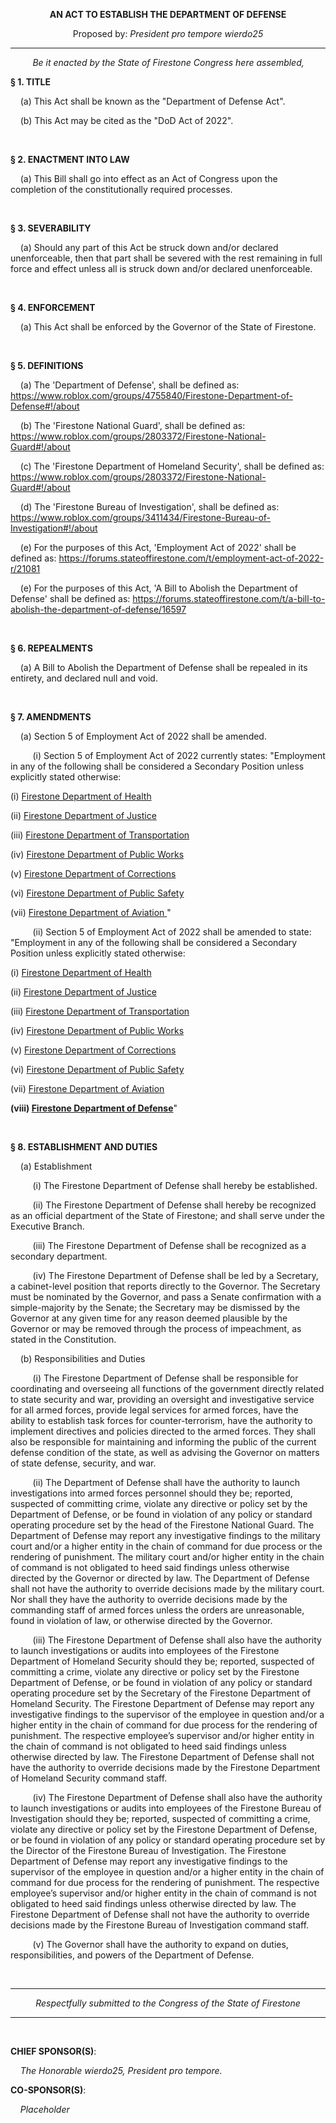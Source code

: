 <div align="center">

**AN ACT TO ESTABLISH THE DEPARTMENT OF DEFENSE**

Proposed by: *President pro tempore wierdo25*

</div>

---

&nbsp;&nbsp;&nbsp;&nbsp;&nbsp;&nbsp;&nbsp;&nbsp; *Be it enacted by the State of Firestone Congress here assembled,*

**§ 1. TITLE**

&nbsp;&nbsp;&nbsp; (a) This Act shall be known as the "Department of Defense Act".

&nbsp;&nbsp;&nbsp; (b) This Act may be cited as the "DoD Act of 2022".

<br/>

**§ 2. ENACTMENT INTO LAW**

&nbsp;&nbsp;&nbsp; (a) This Bill shall go into effect as an Act of Congress upon the completion of the constitutionally required processes.


<br/>

**§ 3. SEVERABILITY**

&nbsp;&nbsp;&nbsp; (a) Should any part of this Act be struck down and/or declared unenforceable, then that part shall be severed with the rest remaining in full force and effect unless all is struck down and/or declared unenforceable.

<br/>

**§ 4. ENFORCEMENT**

&nbsp;&nbsp;&nbsp; (a) This Act shall be enforced by the Governor of the State of Firestone.

<br/>

**§ 5. DEFINITIONS**

&nbsp;&nbsp;&nbsp; (a) The 'Department of Defense', shall be defined as: <https://www.roblox.com/groups/4755840/Firestone-Department-of-Defense#!/about>

&nbsp;&nbsp;&nbsp; (b) The 'Firestone National Guard', shall be defined as: <https://www.roblox.com/groups/2803372/Firestone-National-Guard#!/about>

&nbsp;&nbsp;&nbsp; (c) The 'Firestone Department of Homeland Security', shall be defined as: <https://www.roblox.com/groups/2803372/Firestone-National-Guard#!/about>

&nbsp;&nbsp;&nbsp; (d) The 'Firestone Bureau of Investigation', shall be defined as: <https://www.roblox.com/groups/3411434/Firestone-Bureau-of-Investigation#!/about>

&nbsp;&nbsp;&nbsp; (e) For the purposes of this Act, 'Employment Act of 2022' shall be defined as: <https://forums.stateoffirestone.com/t/employment-act-of-2022-r/21081>

&nbsp;&nbsp;&nbsp; (e) For the purposes of this Act, 'A Bill to Abolish the Department of Defense' shall be defined as: <https://forums.stateoffirestone.com/t/a-bill-to-abolish-the-department-of-defense/16597>

<br/>

**§ 6. REPEALMENTS**

&nbsp;&nbsp;&nbsp; (a) A Bill to Abolish the Department of Defense shall be repealed in its entirety, and declared null and void.

<br/>

**§ 7. AMENDMENTS**

&nbsp;&nbsp;&nbsp; (a) Section 5 of Employment Act of 2022 shall be amended.

&nbsp;&nbsp;&nbsp;&nbsp;&nbsp;&nbsp;&nbsp;&nbsp; (i) Section 5 of Employment Act of 2022 currently states: 
"Employment in any of the following shall be considered a Secondary Position unless explicitly stated otherwise:

(i) [Firestone Department of Health](https://roblox.com/groups/2826521)

(ii) [Firestone Department of Justice](https://roblox.com/groups/2803369)

(iii) [Firestone Department of Transportation](https://roblox.com/groups/2803367)

(iv) [Firestone Department of Public Works](https://roblox.com/groups/2811838)

(v) [Firestone Department of Corrections](https://roblox.com/groups/2807789)

(vi) [Firestone Department of Public Safety](https://roblox.com/groups/2809133)

(vii) [Firestone Department of Aviation ](https://roblox.com/groups/2890690)"

&nbsp;&nbsp;&nbsp;&nbsp;&nbsp;&nbsp;&nbsp;&nbsp; (ii) Section 5 of Employment Act of 2022 shall be amended to state:
"Employment in any of the following shall be considered a Secondary Position unless explicitly stated otherwise:

(i) [Firestone Department of Health](https://roblox.com/groups/2826521)

(ii) [Firestone Department of Justice](https://roblox.com/groups/2803369)

(iii) [Firestone Department of Transportation](https://roblox.com/groups/2803367)

(iv) [Firestone Department of Public Works](https://roblox.com/groups/2811838)

(v) [Firestone Department of Corrections](https://roblox.com/groups/2807789)

(vi) [Firestone Department of Public Safety](https://roblox.com/groups/2809133)

(vii) [Firestone Department of Aviation](https://roblox.com/groups/2890690)

**(viii) [Firestone Department of Defense](https://www.roblox.com/groups/4755840/Firestone-Department-of-Defense#!/about)**"

<br/>

**§ 8. ESTABLISHMENT AND DUTIES**

&nbsp;&nbsp;&nbsp; (a) Establishment

&nbsp;&nbsp;&nbsp;&nbsp;&nbsp;&nbsp;&nbsp;&nbsp; (i) The Firestone Department of Defense shall hereby be established.

&nbsp;&nbsp;&nbsp;&nbsp;&nbsp;&nbsp;&nbsp;&nbsp; (ii) The Firestone Department of Defense shall hereby be recognized as an official department of the State of Firestone; and shall serve under the Executive Branch.

&nbsp;&nbsp;&nbsp;&nbsp;&nbsp;&nbsp;&nbsp;&nbsp; (iii) The Firestone Department of Defense shall be recognized as a secondary department.

&nbsp;&nbsp;&nbsp;&nbsp;&nbsp;&nbsp;&nbsp;&nbsp; (iv) The Firestone Department of Defense shall be led by a Secretary, a cabinet-level position that reports directly to the Governor. The Secretary must be nominated by the Governor, and pass a Senate confirmation with a simple-majority by the Senate; the Secretary may be dismissed by the Governor at any given time for any reason deemed plausible by the Governor or may be removed through the process of impeachment, as stated in the Constitution.

&nbsp;&nbsp;&nbsp; (b) Responsibilities and Duties

&nbsp;&nbsp;&nbsp;&nbsp;&nbsp;&nbsp;&nbsp;&nbsp; (i) The Firestone Department of Defense shall be responsible for coordinating and overseeing all functions of the government directly related to state security and war, providing an oversight and investigative service for all armed forces, provide legal services for armed forces, have the ability to establish task forces for counter-terrorism, have the authority to implement directives and policies directed to the armed forces. They shall also be responsible for maintaining and informing the public of the current defense condition of the state, as well as advising the Governor on matters of state defense, security, and war.

&nbsp;&nbsp;&nbsp;&nbsp;&nbsp;&nbsp;&nbsp;&nbsp; (ii) The Department of Defense shall have the authority to launch investigations into armed forces personnel should they be; reported, suspected of committing crime, violate any directive or policy set by the Department of Defense, or be found in violation of any policy or standard operating procedure set by the head of the Firestone National Guard. The Department of Defense may report any investigative findings to the military court and/or a higher entity in the chain of command for due process or the rendering of punishment. The military court and/or higher entity in the chain of command is not obligated to heed said findings unless otherwise directed by the Governor or directed by law. The Department of Defense shall not have the authority to override decisions made by the military court. Nor shall they have the authority to override decisions made by the commanding staff of armed forces unless the orders are unreasonable, found in violation of law, or otherwise directed by the Governor.

&nbsp;&nbsp;&nbsp;&nbsp;&nbsp;&nbsp;&nbsp;&nbsp; (iii) The Firestone Department of Defense shall also have the authority to launch investigations or audits into employees of the Firestone Department of Homeland Security should they be; reported, suspected of committing a crime, violate any directive or policy set by the Firestone Department of Defense, or be found in violation of any policy or standard operating procedure set by the Secretary of the Firestone Department of Homeland Security. The Firestone Department of Defense may report any investigative findings to the supervisor of the employee in question and/or a higher entity in the chain of command for due process for the rendering of punishment. The respective employee’s supervisor and/or higher entity in the chain of command is not obligated to heed said findings unless otherwise directed by law. The Firestone Department of Defense shall not have the authority to override decisions made by the Firestone Department of Homeland Security command staff.

&nbsp;&nbsp;&nbsp;&nbsp;&nbsp;&nbsp;&nbsp;&nbsp; (iv) The Firestone Department of Defense shall also have the authority to launch investigations or audits into employees of the Firestone Bureau of Investigation should they be; reported, suspected of committing a crime, violate any directive or policy set by the Firestone Department of Defense, or be found in violation of any policy or standard operating procedure set by the Director of the Firestone Bureau of Investigation. The Firestone Department of Defense may report any investigative findings to the supervisor of the employee in question and/or a higher entity in the chain of command for due process for the rendering of punishment. The respective employee’s supervisor and/or higher entity in the chain of command is not obligated to heed said findings unless otherwise directed by law. The Firestone Department of Defense shall not have the authority to override decisions made by the Firestone Bureau of Investigation command staff.

&nbsp;&nbsp;&nbsp;&nbsp;&nbsp;&nbsp;&nbsp;&nbsp; (v) The Governor shall have the authority to expand on duties, responsibilities, and powers of the Department of Defense.

<br/>

---

<div align="center">

*Respectfully submitted to the Congress of the State of Firestone*

</div>

---

<br/>

**CHIEF SPONSOR(S)**:

&nbsp;&nbsp;&nbsp; *The Honorable wierdo25, President pro tempore.*

**CO-SPONSOR(S)**:

&nbsp;&nbsp;&nbsp; *Placeholder*